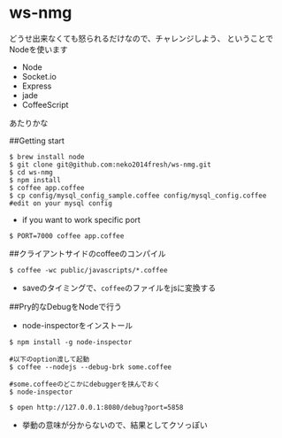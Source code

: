 ws-nmg
======

どうせ出来なくても怒られるだけなので、チャレンジしよう、
ということでNodeを使います

- Node
- Socket.io
- Express
- jade
- CoffeeScript

あたりかな

##Getting start

```
$ brew install node
$ git clone git@github.com:neko2014fresh/ws-nmg.git
$ cd ws-nmg
$ npm install
$ coffee app.coffee
$ cp config/mysql_config_sample.coffee config/mysql_config.coffee
#edit on your mysql config
```

- if you want to work specific port

```
$ PORT=7000 coffee app.coffee
```


##クライアントサイドのcoffeeのコンパイル

```
$ coffee -wc public/javascripts/*.coffee
```

- saveのタイミングで、`coffee`のファイルをjsに変換する

##Pry的なDebugをNodeで行う

- node-inspectorをインストール

```
$ npm install -g node-inspector

#以下のoption渡して起動
$ coffee --nodejs --debug-brk some.coffee

#some.coffeeのどこかにdebuggerを挟んでおく
$ node-inspector

$ open http://127.0.0.1:8080/debug?port=5858
```

- 挙動の意味が分からないので、結果としてクソっぽい
